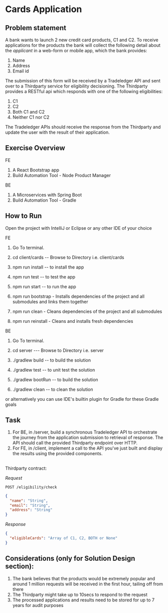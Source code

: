 # Cards Application

## Problem statement

A bank wants to launch 2 new credit card products, C1 and C2. To receive applications for the products the bank will collect the following detail about the _applicant_ in a web-form or mobile app, which the bank provides:

1. Name
2. Address
3. Email id

The submission of this form will be received by a Tradeledger API and sent over to a Thirdparty service for eligibility decisioning. The Thirdparty provides a RESTful api which responds with one of the following eligibilities:

1. C1
2. C2
3. Both C1 and C2
4. Neither C1 nor C2

The Tradeledger APIs should receive the response from the Thirdparty and update the user with the result of their application.

## Exercise Overview

FE

1. A React Bootstrap app
2. Build Automation Tool - Node Product Manager

BE

1. A Microservices with Spring Boot
2. Build Automation Tool - Gradle

## How to Run

Open the project with IntelliJ or Eclipse or any other IDE of your choice

FE
1. Go To terminal.
2. cd client/cards -- Browse to Directory i.e. client/cards

1. npm run install -- to install the app
2. npm run test -- to test the app
3. npm run start -- to run the app
4. npm run bootstrap - Installs dependencies of the project and all submodules and links them together
5. npm run clean - Cleans dependencies of the project and all submodules
6. npm run reinstall - Cleans and installs fresh dependencies

BE
1. Go To terminal.
2. cd server --- Browse to Directory i.e. server

1. ./gradlew build -- to build the solution
2. ./gradlew test -- to unit test the solution
3. ./gradlew bootRun -- to build the solution
4. ./gradlew clean -- to clean the solution

or alternatively you can use IDE's builtin plugin for Gradle for these Gradle goals

## Task

1. For BE, in /server, build a synchronous Tradeledger API to orchestrate the journey from the application submission to retrieval of response. The API should call the provided Thirdparty endpoint over HTTP.
2. For FE, in /client, implement a call to the API you've just built and display the results using the provided components.

##

Thirdparty contract:

_Request_

```
POST /eligibility/check
```

```json
{
  "name": "String",
  "email": "String",
  "address": "String"
}
```

_Response_

```json
{
  "eligibleCards": "Array of C1, C2, BOTH or None"
}
```

## Considerations (only for Solution Design section):

1. The bank believes that the products would be extremely popular and around 1 million requests will be received in the first hour, tailing off from there
2. The Thirdparty might take up to 10secs to respond to the request
3. The processed applications and results need to be stored for up to 7 years for audit purposes
